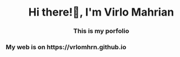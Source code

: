 <h1 align="center">Hi there!👋, I'm Virlo Mahrian</h1>
<h3 align="center">This is my porfolio</h3>

<h3 align="left">My web is on https://vrlomhrn.github.io</h3>
